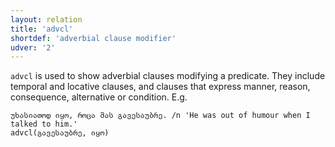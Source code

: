 ```yaml
---
layout: relation
title: 'advcl'
shortdef: 'adverbial clause modifier'
udver: '2'
---
```


`advcl` is used to show adverbial clauses modifying a predicate. They include temporal and locative clauses, and clauses that express manner, reason, consequence, alternative or condition. E.g.

~~~ sdparse
უხასიათოდ იყო, როცა მას გავესაუბრე. /n 'He was out of humour when I talked to him.'
advcl(გავესაუბრე, იყო)
~~~

